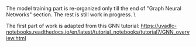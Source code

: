 The model training part is re-organized only till the end of "Graph Neural Networks" section. 
The rest is still work in progress. \\

The first part of work is adapted from this GNN tutorial: https://uvadlc-notebooks.readthedocs.io/en/latest/tutorial_notebooks/tutorial7/GNN_overview.html 


